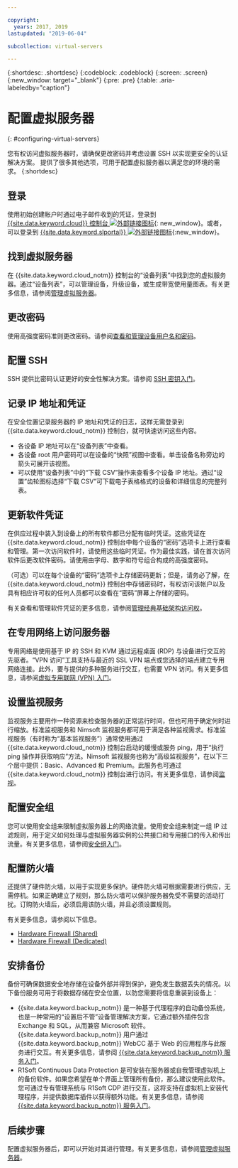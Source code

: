 ```yaml
---

copyright:
  years: 2017, 2019
lastupdated: "2019-06-04"

subcollection: virtual-servers

---
```


{:shortdesc: .shortdesc}
{:codeblock: .codeblock}
{:screen: .screen}
{:new_window: target="_blank"}
{:pre: .pre}
{:table: .aria-labeledby="caption"}


# 配置虚拟服务器
{: #configuring-virtual-servers}

您有权访问虚拟服务器时，请确保更改密码并考虑设置 SSH 以实现更安全的认证解决方案。
提供了很多其他选项，可用于配置虚拟服务器以满足您的环境的需求。
{:shortdesc}

## 登录
使用初始创建帐户时通过电子邮件收到的凭证，登录到 [{{site.data.keyword.cloud}} 控制台 ![外部链接图标](../icons/launch-glyph.svg "外部链接图标")](https://cloud.ibm.com/classic?){: new_window}。或者，可以登录到 [{{site.data.keyword.slportal}} ![外部链接图标](../../icons/launch-glyph.svg "外部链接图标")](https://control.softlayer.com/){:new_window}。

## 找到虚拟服务器
在 {{site.data.keyword.cloud_notm}} 控制台的“设备列表”中找到您的虚拟服务器。通过“设备列表”，可以管理设备，升级设备，或生成带宽使用量图表。有关更多信息，请参阅[管理虚拟服务器](/docs/vsi?topic=virtual-servers-managing-virtual-servers#managing-virtual-servers)。

## 更改密码
使用高强度密码准则更改密码。请参阅[查看和管理设备用户名和密码](/docs/vsi?topic=virtual-servers-view-update-user-name-password-for-device#view-update-user-name-password-for-device)。

## 配置 SSH
SSH 提供比密码认证更好的安全性解决方案。请参阅 [SSH 密钥入门](/docs/infrastructure/ssh-keys?topic=ssh-keys-getting-started-tutorial#getting-started-tutorial)。

## 记录 IP 地址和凭证
在安全位置记录服务器的 IP 地址和凭证的日志，这样无需登录到 {{site.data.keyword.cloud_notm}} 控制台，就可快速访问这些内容。
- 各设备 IP 地址可以在“设备列表”中查看。
- 各设备 root 用户密码可以在设备的“快照”视图中查看。单击设备名称旁边的箭头可展开该视图。
- 可以使用“设备列表”中的“下载 CSV”操作来查看多个设备 IP 地址。通过“设置”齿轮图标选择“下载 CSV”可下载电子表格格式的设备和详细信息的完整列表。

## 更新软件凭证
在供应过程中装入到设备上的所有软件都已分配有临时凭证。这些凭证在 {{site.data.keyword.cloud_notm}} 控制台中每个设备的“密码”选项卡上进行查看和管理。第一次访问软件时，请使用这些临时凭证。作为最佳实践，请在首次访问软件后更改软件密码。请使用由字母、数字和符号组合构成的高强度密码。

（可选）可以在每个设备的“密码”选项卡上存储密码更新；但是，请务必了解，在 {{site.data.keyword.cloud_notm}} 控制台中存储密码时，有权访问该帐户以及具有相应许可权的任何人员都可以查看在“密码”屏幕上存储的密码。

有关查看和管理软件凭证的更多信息，请参阅[管理经典基础架构访问权](/docs/vsi?topic=iam-mngclassicinfra)。

## 在专用网络上访问服务器
专用网络是使用基于 IP 的 SSH 和 KVM 通过远程桌面 (RDP) 与设备进行交互的先驱者。“VPN 访问”工具支持与最近的 SSL VPN 端点或您选择的端点建立专用网络连接。此外，要与提供的多种服务进行交互，也需要 VPN 访问。有关更多信息，请参阅[虚拟专用联网 (VPN) 入门](/docs/infrastructure/iaas-vpn?topic=VPN-gettingstarted-with-virtual-private-networking)。

## 设置监视服务
监视服务主要用作一种资源来检查服务器的正常运行时间，但也可用于确定何时进行缩放。标准监视服务和 Nimsoft 监视服务都可用于满足各种监视需求。标准监视服务（有时称为“基本监视服务”）通常使用通过 {{site.data.keyword.cloud_notm}} 控制台启动的缓慢或服务 ping，用于“执行 ping 操作并获取响应”方法。Nimsoft 监视服务也称为“高级监视服务”，在以下三个层中提供：Basic、Advanced 和 Premium。此服务也可通过 {{site.data.keyword.cloud_notm}} 控制台进行访问。有关更多信息，请参阅[监视](/docs/infrastructure/SLmonitoring?topic=slmonitoring-monitoring#monitoring)。

## 配置安全组
您可以使用安全组来限制虚拟服务器上的网络流量。使用安全组来制定一组 IP 过滤规则，用于定义如何处理与虚拟服务器实例的公共接口和专用接口的传入和传出流量。有关更多信息，请参阅[安全组入门](/docs/infrastructure/security-groups?topic=security-groups-getting-started)。

## 配置防火墙
还提供了硬件防火墙，以用于实现更多保护。硬件防火墙可根据需要进行供应，无需停机。如果正确建立了规则，那么防火墙可以保护服务器免受不需要的活动打扰。订购防火墙后，必须启用该防火墙，并且必须设置规则。

有关更多信息，请参阅以下信息。

* [Hardware Firewall (Shared)](/docs/infrastructure/hardware-firewall-shared?topic=hardware-firewall-shared-about-hardware-firewall-shared-)
* [Hardware Firewall (Dedicated)](/docs/infrastructure/hardware-firewall-dedicated?topic=hardware-firewall-dedicated-about-the-hardware-firewall-dedicated-)

## 安排备份
备份可确保数据安全地存储在设备外部并得到保护，避免发生数据丢失的情况。以下备份服务可用于将数据存储在安全位置，以防您需要将信息重装到设备上：
- {{site.data.keyword.backup_notm}} 是一种基于代理程序的自动备份系统，也是一种常用的“设置后不管”设备管理解决方案，它通过额外插件包含 Exchange 和 SQL，从而兼容 Microsoft 软件。{{site.data.keyword.backup_notm}} 用户通过 {{site.data.keyword.backup_notm}} WebCC 基于 Web 的应用程序与此服务进行交互。有关更多信息，请参阅 [{{site.data.keyword.backup_notm}} 服务入门](/docs/infrastructure/Backup?topic=Backup-getting-started)。
- R1Soft Continuous Data Protection 是可安装在服务器或自我管理虚拟机上的备份软件。如果您希望在单个界面上管理所有备份，那么建议使用此软件。您可通过专有管理系统与 R1Soft CDP 进行交互，这将支持在虚拟机上安装代理程序，并提供数据库插件以获得额外功能。有关更多信息，请参阅 [{{site.data.keyword.backup_notm}} 服务入门](/docs/infrastructure/Backup?topic=Backup-getting-started)。

## 后续步骤
配置虚拟服务器后，即可以开始对其进行管理。有关更多信息，请参阅[管理虚拟服务器](/docs/vsi?topic=virtual-servers-managing-virtual-servers#managing-virtual-servers)。
